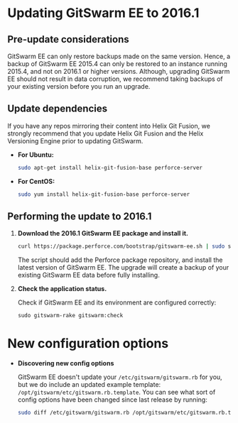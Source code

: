 # Updating GitSwarm EE to 2016.1

## Pre-update considerations

GitSwarm EE can only restore backups made on the same version. Hence, a
backup of GitSwarm EE 2015.4 can only be restored to an instance running
2015.4, and not on 2016.1 or higher versions. Although, upgrading GitSwarm
EE should not result in data corruption, we recommend taking backups of
your existing version before you run an upgrade.

## Update dependencies

If you have any repos mirroring their content into Helix Git Fusion, we
strongly recommend that you update Helix Git Fusion and the Helix
Versioning Engine prior to updating GitSwarm.

-   **For Ubuntu:**

    ```bash
    sudo apt-get install helix-git-fusion-base perforce-server
    ```

-   **For CentOS:**

    ```bash
    sudo yum install helix-git-fusion-base perforce-server
    ```

## Performing the update to 2016.1

1.  **Download the 2016.1 GitSwarm EE package and install it.**

    ```bash
    curl https://package.perforce.com/bootstrap/gitswarm-ee.sh | sudo sh -
    ```

    The script should add the Perforce package repository, and install the
    latest version of GitSwarm EE. The upgrade will create a backup of your
    existing GitSwarm EE data before fully installing.

1.  **Check the application status.**

    Check if GitSwarm EE and its environment are configured correctly:

    ```
    sudo gitswarm-rake gitswarm:check
    ```

# New configuration options

*  **Discovering new config options**

    GitSwarm EE doesn't update your `/etc/gitswarm/gitswarm.rb` for you,
    but we do include an updated example template:
    `/opt/gitswarm/etc/gitswarm.rb.template`. You can see what sort of
    config options have been changed since last release by running:

    ```bash
    sudo diff /etc/gitswarm/gitswarm.rb /opt/gitswarm/etc/gitswarm.rb.template
    ```

